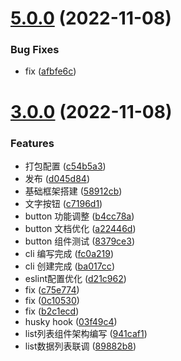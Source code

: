 # [5.0.0](https://github.com/aidalee/soda-ui/compare/v3.0.0...v5.0.0) (2022-11-08)


### Bug Fixes

* fix ([afbfe6c](https://github.com/aidalee/soda-ui/commit/afbfe6c452d7e222f4a6546455bfc6273e649d68))



# [3.0.0](https://github.com/aidalee/soda-ui/compare/58912cb9d68ec2db05fdc901b3a8db62d3ab44a0...v3.0.0) (2022-11-08)


### Features

* 打包配置 ([c54b5a3](https://github.com/aidalee/soda-ui/commit/c54b5a369d0d1f780b874fdb8dca3cef7e16ad05))
* 发布 ([d045d84](https://github.com/aidalee/soda-ui/commit/d045d8491b8085fd3ad203f8d8f1d42613ce7106))
* 基础框架搭建 ([58912cb](https://github.com/aidalee/soda-ui/commit/58912cb9d68ec2db05fdc901b3a8db62d3ab44a0))
* 文字按钮 ([c7196d1](https://github.com/aidalee/soda-ui/commit/c7196d1d523ba844a0a0ef25a673df3e75c1328f))
* button 功能调整 ([b4cc78a](https://github.com/aidalee/soda-ui/commit/b4cc78a5a9f4c0af3adcc547b502e78179606695))
* button 文档优化 ([a22446d](https://github.com/aidalee/soda-ui/commit/a22446d53e71851adb8c03d23fdb2290aee7591a))
* button 组件测试 ([8379ce3](https://github.com/aidalee/soda-ui/commit/8379ce365321877a22004e6757b0be8782163163))
* cli 编写完成 ([fc0a219](https://github.com/aidalee/soda-ui/commit/fc0a21946a8ad541ec9556c9fb233b043f778ea9))
* cli 创建完成 ([ba017cc](https://github.com/aidalee/soda-ui/commit/ba017cc4efe0bb82af5d5497bf629a301fa282d8))
* eslint配置优化 ([d21c962](https://github.com/aidalee/soda-ui/commit/d21c962a37b34955b116ed72cb959fe03807d0d4))
* fix ([c75e774](https://github.com/aidalee/soda-ui/commit/c75e7748e2a3f98e37b9b9132f9e16421dfc5e94))
* fix ([0c10530](https://github.com/aidalee/soda-ui/commit/0c10530c283011120526f3ed71c6cd9d04bf8920))
* fix ([b2c1ecd](https://github.com/aidalee/soda-ui/commit/b2c1ecda904dc28ce406d9273754de6f83a3308b))
* husky hook ([03f49c4](https://github.com/aidalee/soda-ui/commit/03f49c4eaa0da1729ffc742b7665811d3e7b8d9d))
* list列表组件架构编写 ([941caf1](https://github.com/aidalee/soda-ui/commit/941caf1fd349b3f1fbfbe8acca8c8f454c76174f))
* list数据列表联调 ([89882b8](https://github.com/aidalee/soda-ui/commit/89882b8b5e45d638c0d66bbea7d0f66047a8eba9))



